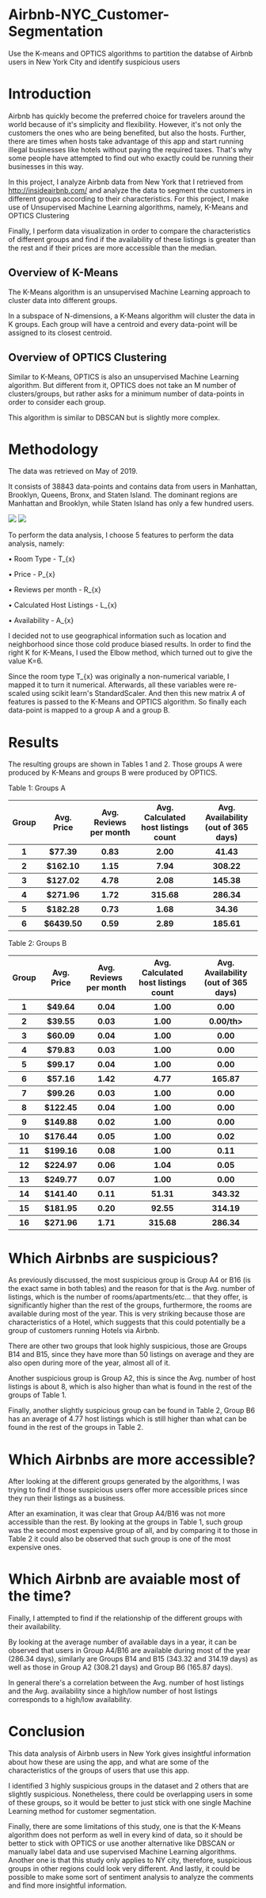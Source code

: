 # Airbnb-NYC_Customer-Segmentation
Use the K-means and OPTICS algorithms to partition the databse of Airbnb users in New York City and identify suspicious users

# Introduction

Airbnb has quickly become the preferred choice for travelers around the world because of it's simplicity and flexibility. However, it's not only the customers the ones who are being benefited, but also the hosts. Further, there are times when hosts take advantage of this app and start running illegal businesses like hotels without paying the required taxes. That's why some people have attempted to find out who exactly could be running their businesses in this way.

In this project, I analyze Airbnb data from New York that I retrieved from http://insideairbnb.com/ and analyze the data to segment the customers in different groups according to their characteristics. For this project, I make use of Unsupervised Machine Learning algorithms, namely, K-Means and OPTICS Clustering

Finally, I perform data visualization in order to compare the characteristics of different groups and find if the availability of these listings is greater than the rest and if their prices are more accessible than the median.

## Overview of K-Means
The K-Means algorithm is an unsupervised Machine Learning approach to cluster data into different groups. 

In a subspace of N-dimensions, a K-Means algorithm will cluster the data in K groups. Each group will have a centroid and every data-point will be assigned to its closest centroid.

## Overview of OPTICS Clustering

Similar to K-Means, OPTICS is also an unsupervised Machine Learning algorithm. But different from it, OPTICS does not take an M number of clusters/groups, but rather asks for a minimum number of data-points in order to consider each group.

This algorithm is similar to DBSCAN but is slightly more complex.

# Methodology

The data was retrieved on May of 2019.

It consists of 38843 data-points and contains data from users in Manhattan, Brooklyn, Queens, Bronx, and Staten Island. The dominant regions are Manhattan and Brooklyn, while Staten Island has only a few hundred users.

<img src = "fig1.png">
<img src = "fig2.png">

To perform the data analysis, I choose 5 features to perform the data analysis, namely:

• Room Type - T_{x}

• Price - P_{x}

• Reviews per month - R_{x}

• Calculated Host Listings - L_{x} 

• Availability - A_{x}

I decided not to use geographical information such as location and neighborhood since those cold produce biased results. In order to find the right K for K-Means, I used the Elbow method, which turned out to give the value K=6.

Since the room type T_{x} was originally a non-numerical variable, I mapped it to turn it numerical. Afterwards, all these variables were re-scaled using scikit learn's StandardScaler. And then this new matrix $A$ of features is passed to the K-Means and OPTICS algorithm. So finally each data-point is mapped to a group A and a group B.

# Results

The resulting groups are shown in Tables 1 and 2. Those groups A were produced by K-Means and groups B were produced by OPTICS.

Table 1: Groups A
<table style="width:100%">
  <tr>
    <th>Group</th>
    <th>Avg. Price</th>
    <th>Avg. Reviews per month</th>
    <th>Avg. Calculated host listings count</th>
    <th>Avg. Availability (out of 365 days)</th>
  </tr>
  <tr>
    <th>1</th>
    <th>$77.39</th>
    <th>0.83</th>
    <th>2.00</th>
    <th>41.43</th>
  </tr>
  <tr>
    <th>2</th>
    <th>$162.10</th>
    <th>1.15</th>
    <th>7.94</th>
    <th>308.22</th>
  </tr>
  <tr>
    <th>3</th>
    <th>$127.02</th>
    <th>4.78</th>
    <th>2.08</th>
    <th>145.38</th>
  </tr>
  <tr>
    <th>4</th>
    <th>$271.96</th>
    <th>1.72</th>
    <th>315.68</th>
    <th>286.34</th>
  </tr>
  <tr>
    <th>5</th>
    <th>$182.28</th>
    <th>0.73</th>
    <th>1.68</th>
    <th>34.36</th>
  </tr>
  <tr>
    <th>6</th>
    <th>$6439.50</th>
    <th>0.59</th>
    <th>2.89</th>
    <th>185.61</th>
  </tr>
</table>

Table 2: Groups B
<table style="width:100%">
  <tr>
    <th>Group</th>
    <th>Avg. Price</th>
    <th>Avg. Reviews per month</th>
    <th>Avg. Calculated host listings count</th>
    <th>Avg. Availability (out of 365 days)</th>
  </tr>
  <tr>
    <th>1</th>
    <th>$49.64</th>
    <th>0.04</th>
    <th>1.00</th>
    <th>0.00</th>
  </tr>
  <tr>
    <th>2</th>
    <th>$39.55</th>
    <th>0.03</th>
    <th>1.00</th>
    <th>0.00/th>
  </tr>
  <tr>
    <th>3</th>
    <th>$60.09</th>
    <th>0.04</th>
    <th>1.00</th>
    <th>0.00</th>
  </tr>
  <tr>
    <th>4</th>
    <th>$79.83</th>
    <th>0.03</th>
    <th>1.00</th>
    <th>0.00</th>
  </tr>
  <tr>
    <th>5</th>
    <th>$99.17</th>
    <th>0.04</th>
    <th>1.00</th>
    <th>0.00</th>
  </tr>
  <tr>
    <th>6</th>
    <th>$57.16</th>
    <th>1.42</th>
    <th>4.77</th>
    <th>165.87</th>
  </tr>
  <tr>
    <th>7</th>
    <th>$99.26</th>
    <th>0.03</th>
    <th>1.00</th>
    <th>0.00</th>
  </tr>
  
  <tr>
    <th>8</th>
    <th>$122.45</th>
    <th>0.04</th>
    <th>1.00</th>
    <th>0.00</th>
  </tr>
  <tr>
    <th>9</th>
    <th>$149.88</th>
    <th>0.02</th>
    <th>1.00</th>
    <th>0.00</th>
  </tr>
  <tr>
    <th>10</th>
    <th>$176.44</th>
    <th>0.05</th>
    <th>1.00</th>
    <th>0.02</th>
  </tr>
  <tr>
    <th>11</th>
    <th>$199.16</th>
    <th>0.08</th>
    <th>1.00</th>
    <th>0.11</th>
  </tr>
    <tr>
    <th>12</th>
    <th>$224.97</th>
    <th>0.06</th>
    <th>1.04</th>
    <th>0.05</th>
  </tr>
  <tr>
    <th>13</th>
    <th>$249.77</th>
    <th>0.07</th>
    <th>1.00</th>
    <th>0.00</th>
  </tr>
  <tr>
    <th>14</th>
    <th>$141.40</th>
    <th>0.11</th>
    <th>51.31</th>
    <th>343.32</th>
  </tr>
  <tr>
    <th>15</th>
    <th>$181.95</th>
    <th>0.20</th>
    <th>92.55</th>
    <th>314.19</th>
  </tr>
  <tr>
    <th>16</th>
    <th>$271.96</th>
    <th>1.71</th>
    <th>315.68</th>
    <th>286.34</th>
  </tr>
</table>

# Which Airbnbs are suspicious?

As previously discussed, the most suspicious group is Group A4 or B16 (is the exact same in both tables) and the reason for that is the Avg. number of listings, which is the number of rooms/apartments/etc... that they offer, is significantly higher than the rest of the groups, furthermore, the rooms are available during most of the year. This is very striking because those are characteristics of a Hotel, which suggests that this could potentially be a group of customers running Hotels via Airbnb.

There are other two groups that look highly suspicious, those are Groups B14 and B15, since they have more than 50 listings on average and they are also open during more of the year, almost all of it.

Another suspicious group is Group A2, this is since the Avg. number of host listings is about 8, which is also higher than what is found in the rest of the groups of Table 1.

Finally, another slightly suspicious group can be found in Table 2, Group B6 has an average of 4.77 host listings which is still higher than what can be found in the rest of the groups in Table 2.

# Which Airbnbs are more accessible?

After looking at the different groups generated by the algorithms, I was trying to find if those suspicious users offer more accessible prices since they run their listings as a business.

After an examination, it was clear that Group A4/B16 was not more accessible than the rest. By looking at the groups in Table 1, such group was the second most expensive group of all, and by comparing it to those in Table 2 it could also be observed that such group is one of the most expensive ones.

# Which Airbnb are avaiable most of the time?

Finally, I attempted to find if the relationship of the different groups with their availability.

By looking at the average number of available days in a year, it can be observed that users in Group A4/B16 are available during most of the year (286.34 days), similarly are Groups B14 and B15 (343.32 and 314.19 days) as well as those in Group A2 (308.21 days) and Group B6 (165.87 days).

In general there's a correlation between the Avg. number of host listings and the Avg. availability since a high/low number of host listings corresponds to a high/low availability.

# Conclusion

This data analysis of Airbnb users in New York gives insightful information about how these are using the app, and what are some of the characteristics of the groups of users that use this app.

I identified 3 highly suspicious groups in the dataset and 2 others that are slightly suspicious. Nonetheless, there could be overlapping users in some of these groups, so it would be better to just stick with one single Machine Learning method for customer segmentation.

Finally, there are some limitations of this study, one is that the K-Means algorithm does not perform as well in every kind of data, so it should be better to stick with OPTICS or use another alternative like DBSCAN or manually label data and use supervised Machine Learning algorithms. Another one is that this study only applies to NY city, therefore, suspicious groups in other regions could look very different. And lastly, it could be possible to make some sort of sentiment analysis to analyze the comments and find more insightful information.
